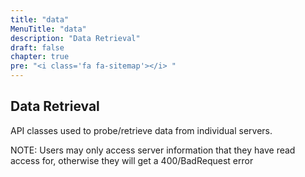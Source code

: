 ```yaml
---
title: "data"
MenuTitle: "data"
description: "Data Retrieval"
draft: false
chapter: true
pre: "<i class='fa fa-sitemap'></i>	"
---
```


## Data Retrieval
API classes used to probe/retrieve data from individual servers.

NOTE: Users may only access server information that they have read access for, otherwise they will get a 400/BadRequest error
